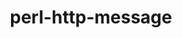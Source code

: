 ---
title: "perl-http-message"
layout: cache
categories: [package, v0.18.1]
meta: {"versions": ["6.13"], "compilers": ["gcc@=7.3.1"], "oss": ["amzn2"], "platforms": ["linux"], "targets": ["aarch64", "graviton2", "x86_64_v3", "x86_64_v4"], "stacks": ["aws-ahug", "aws-ahug-aarch64", "root"], "num_specs": 4, "num_specs_by_stack": {"root": 4, "aws-ahug-aarch64": 2, "aws-ahug": 2}}
spec_details: [{"hash": "ftnr2sv5256b2wmvvslgdjku6epmx7au", "compiler": "gcc@=7.3.1", "versions": ["6.13"], "os": "amzn2", "platform": "linux", "target": "aarch64", "variants": [], "stacks": ["root", "aws-ahug-aarch64"], "size": "-", "tarball": "https://binaries.spack.io/releases/v0.18.1/build_cache/linux-amzn2-aarch64/gcc-7.3.1/perl-http-message-6.13/linux-amzn2-aarch64-gcc-7.3.1-perl-http-message-6.13-ftnr2sv5256b2wmvvslgdjku6epmx7au.spack"}, {"hash": "62ajmm745plgdoqhfn2v2tllfw37jyf2", "compiler": "gcc@=7.3.1", "versions": ["6.13"], "os": "amzn2", "platform": "linux", "target": "x86_64_v4", "variants": [], "stacks": ["aws-ahug", "root"], "size": "-", "tarball": "https://binaries.spack.io/releases/v0.18.1/build_cache/linux-amzn2-x86_64_v4/gcc-7.3.1/perl-http-message-6.13/linux-amzn2-x86_64_v4-gcc-7.3.1-perl-http-message-6.13-62ajmm745plgdoqhfn2v2tllfw37jyf2.spack"}, {"hash": "2rbkuj4ocxh64h4fmtkwghxbhz6iv2dv", "compiler": "gcc@=7.3.1", "versions": ["6.13"], "os": "amzn2", "platform": "linux", "target": "graviton2", "variants": [], "stacks": ["root", "aws-ahug-aarch64"], "size": "-", "tarball": "https://binaries.spack.io/releases/v0.18.1/build_cache/linux-amzn2-graviton2/gcc-7.3.1/perl-http-message-6.13/linux-amzn2-graviton2-gcc-7.3.1-perl-http-message-6.13-2rbkuj4ocxh64h4fmtkwghxbhz6iv2dv.spack"}, {"hash": "amewpjpmsjh3ivp5rfyv6qvviv5cqtih", "compiler": "gcc@=7.3.1", "versions": ["6.13"], "os": "amzn2", "platform": "linux", "target": "x86_64_v3", "variants": [], "stacks": ["aws-ahug", "root"], "size": "-", "tarball": "https://binaries.spack.io/releases/v0.18.1/build_cache/linux-amzn2-x86_64_v3/gcc-7.3.1/perl-http-message-6.13/linux-amzn2-x86_64_v3-gcc-7.3.1-perl-http-message-6.13-amewpjpmsjh3ivp5rfyv6qvviv5cqtih.spack"}]
---